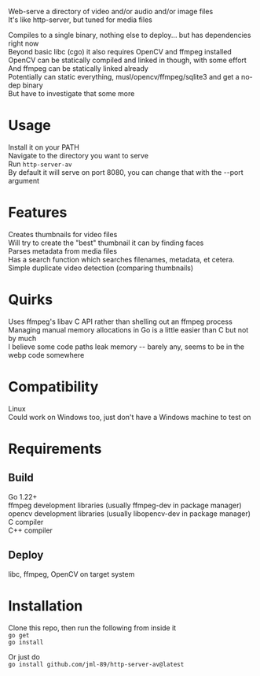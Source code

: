 Web-serve a directory of video and/or audio and/or image files   
It's like http-server, but tuned for media files   
    
Compiles to a single binary, nothing else to deploy... but has dependencies right now   
Beyond basic libc (cgo) it also requires OpenCV and ffmpeg installed   
OpenCV can be statically compiled and linked in though, with some effort   
And ffmpeg can be statically linked already   
Potentially can static everything, musl/opencv/ffmpeg/sqlite3 and get a no-dep binary   
But have to investigate that some more

# Usage
Install it on your PATH  
Navigate to the directory you want to serve  
Run `http-server-av`  
By default it will serve on port 8080, you can change that with the --port argument   

# Features
Creates thumbnails for video files  
Will try to create the "best" thumbnail it can by finding faces   
Parses metadata from media files  
Has a search function which searches filenames, metadata, et cetera.  
Simple duplicate video detection (comparing thumbnails)  
  
# Quirks
Uses ffmpeg's libav C API rather than shelling out an ffmpeg process  
Managing manual memory allocations in Go is a little easier than C but not by much  
I believe some code paths leak memory -- barely any, seems to be in the webp code somewhere  
    
# Compatibility
Linux  
Could work on Windows too, just don't have a Windows machine to test on

# Requirements 
## Build 
Go 1.22+   
ffmpeg development libraries (usually ffmpeg-dev in package manager)  
opencv development libraries (usually libopencv-dev in package manager)   
C compiler   
C++ compiler   
## Deploy
libc, ffmpeg, OpenCV on target system   

# Installation
Clone this repo, then run the following from inside it   
`go get`   
`go install`   
   
Or just do    
`go install github.com/jml-89/http-server-av@latest`   

